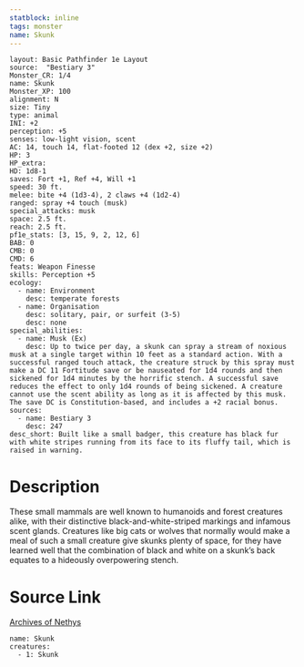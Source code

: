 ```yaml
---
statblock: inline
tags: monster
name: Skunk
---
```

```statblock
layout: Basic Pathfinder 1e Layout
source:  "Bestiary 3"
Monster_CR: 1/4
name: Skunk
Monster_XP: 100
alignment: N
size: Tiny
type: animal
INI: +2
perception: +5
senses: low-light vision, scent
AC: 14, touch 14, flat-footed 12 (dex +2, size +2)
HP: 3
HP_extra: 
HD: 1d8-1
saves: Fort +1, Ref +4, Will +1
speed: 30 ft.
melee: bite +4 (1d3-4), 2 claws +4 (1d2-4)
ranged: spray +4 touch (musk)
special_attacks: musk
space: 2.5 ft.
reach: 2.5 ft.
pf1e_stats: [3, 15, 9, 2, 12, 6]
BAB: 0
CMB: 0
CMD: 6
feats: Weapon Finesse
skills: Perception +5
ecology:
  - name: Environment
    desc: temperate forests
  - name: Organisation
    desc: solitary, pair, or surfeit (3-5)
    desc: none
special_abilities:
  - name: Musk (Ex)
    desc: Up to twice per day, a skunk can spray a stream of noxious musk at a single target within 10 feet as a standard action. With a successful ranged touch attack, the creature struck by this spray must make a DC 11 Fortitude save or be nauseated for 1d4 rounds and then sickened for 1d4 minutes by the horrific stench. A successful save reduces the effect to only 1d4 rounds of being sickened. A creature cannot use the scent ability as long as it is affected by this musk. The save DC is Constitution-based, and includes a +2 racial bonus.
sources:
  - name: Bestiary 3
    desc: 247
desc_short: Built like a small badger, this creature has black fur with white stripes running from its face to its fluffy tail, which is raised in warning.
```
# Description
These small mammals are well known to humanoids and forest creatures alike, with their distinctive black-and-white-striped markings and infamous scent glands. Creatures like big cats or wolves that normally would make a meal of such a small creature give skunks plenty of space, for they have learned well that the combination of black and white on a skunk’s back equates to a hideously overpowering stench.
# Source Link
[Archives of Nethys](https://aonprd.com/MonsterDisplay.aspx?ItemName=Skunk)
```encounter-table
name: Skunk
creatures:
  - 1: Skunk
```

